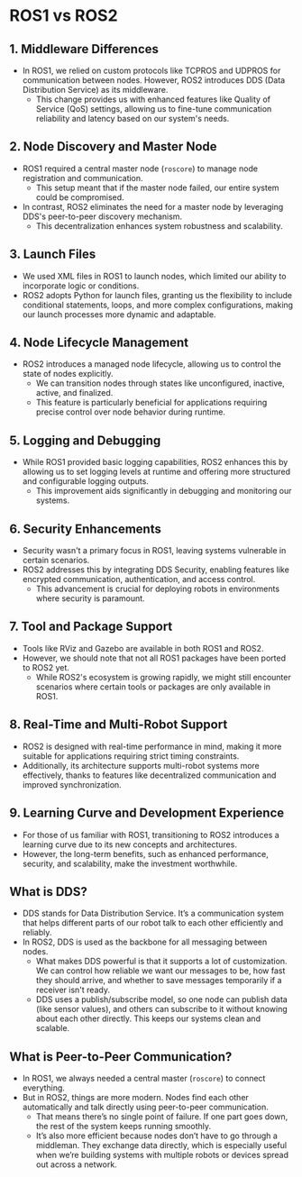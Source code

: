 # ROS1 vs ROS2

## 1. Middleware Differences
- In ROS1, we relied on custom protocols like TCPROS and UDPROS for communication between nodes. However, ROS2 introduces DDS (Data Distribution Service) as its middleware.
  - This change provides us with enhanced features like Quality of Service (QoS) settings, allowing us to fine-tune communication reliability and latency based on our system's needs.

## 2. Node Discovery and Master Node
- ROS1 required a central master node (`roscore`) to manage node registration and communication.
  - This setup meant that if the master node failed, our entire system could be compromised.
- In contrast, ROS2 eliminates the need for a master node by leveraging DDS's peer-to-peer discovery mechanism.
  - This decentralization enhances system robustness and scalability.

## 3. Launch Files
- We used XML files in ROS1 to launch nodes, which limited our ability to incorporate logic or conditions.
- ROS2 adopts Python for launch files, granting us the flexibility to include conditional statements, loops, and more complex configurations, making our launch processes more dynamic and adaptable.

## 4. Node Lifecycle Management
- ROS2 introduces a managed node lifecycle, allowing us to control the state of nodes explicitly.
  - We can transition nodes through states like unconfigured, inactive, active, and finalized.
  - This feature is particularly beneficial for applications requiring precise control over node behavior during runtime.

## 5. Logging and Debugging
- While ROS1 provided basic logging capabilities, ROS2 enhances this by allowing us to set logging levels at runtime and offering more structured and configurable logging outputs.
  - This improvement aids significantly in debugging and monitoring our systems.

## 6. Security Enhancements
- Security wasn't a primary focus in ROS1, leaving systems vulnerable in certain scenarios.
- ROS2 addresses this by integrating DDS Security, enabling features like encrypted communication, authentication, and access control.
  - This advancement is crucial for deploying robots in environments where security is paramount.

## 7. Tool and Package Support
- Tools like RViz and Gazebo are available in both ROS1 and ROS2.
- However, we should note that not all ROS1 packages have been ported to ROS2 yet.
  - While ROS2's ecosystem is growing rapidly, we might still encounter scenarios where certain tools or packages are only available in ROS1.

## 8. Real-Time and Multi-Robot Support
- ROS2 is designed with real-time performance in mind, making it more suitable for applications requiring strict timing constraints.
- Additionally, its architecture supports multi-robot systems more effectively, thanks to features like decentralized communication and improved synchronization.

## 9. Learning Curve and Development Experience
- For those of us familiar with ROS1, transitioning to ROS2 introduces a learning curve due to its new concepts and architectures.
- However, the long-term benefits, such as enhanced performance, security, and scalability, make the investment worthwhile.

## What is DDS?
- DDS stands for Data Distribution Service. It’s a communication system that helps different parts of our robot talk to each other efficiently and reliably.
- In ROS2, DDS is used as the backbone for all messaging between nodes.
  - What makes DDS powerful is that it supports a lot of customization. We can control how reliable we want our messages to be, how fast they should arrive, and whether to save messages temporarily if a receiver isn't ready.
  - DDS uses a publish/subscribe model, so one node can publish data (like sensor values), and others can subscribe to it without knowing about each other directly. This keeps our systems clean and scalable.

## What is Peer-to-Peer Communication?
- In ROS1, we always needed a central master (`roscore`) to connect everything.
- But in ROS2, things are more modern. Nodes find each other automatically and talk directly using peer-to-peer communication.
  - That means there’s no single point of failure. If one part goes down, the rest of the system keeps running smoothly.
  - It’s also more efficient because nodes don’t have to go through a middleman. They exchange data directly, which is especially useful when we’re building systems with multiple robots or devices spread out across a network.
